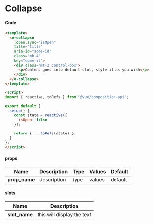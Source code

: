 # Collapse

<Demo componentName="examples-collapse-doc" />

#### Code
```html
<template>
  <o-collapse 
    :open.sync="isOpen" 
    title="title" 
    aria-id="some-id" 
    class="mb-4" 
    key="some-id">
    <div class="mt-2 control-box">
      <p>Content goes into default slot, style it as you wish</p>
    </div>
  </o-collapse>
</template>

<script>
import { reactive, toRefs } from "@vue/composition-api";

export default {
  setup() {
    const state = reactive({
      isOpen: false
    });

    return { ...toRefs(state) };
  }
};
</script>
```

#### props

|Name|Description|Type|Values|Default|
|---|---|---|---|---|
|**prop_name**|description|type|values|default|

#### slots

|Name|Description|
|---|---|
|**slot_name**|this will display the text|

<portal-target name="octo-modals" transition="o-modal-transition" multiple />
<portal-target name="octo-popups" />